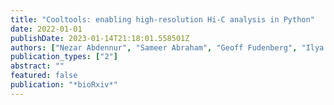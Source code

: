 ```yaml
---
title: "Cooltools: enabling high-resolution Hi-C analysis in Python"
date: 2022-01-01
publishDate: 2023-01-14T21:18:01.558501Z
authors: ["Nezar Abdennur", "Sameer Abraham", "Geoff Fudenberg", "Ilya M Flyamer", "Aleksandra A Galitsyna", "Anton Goloborodko", "Maxim Imakaev", "Betul A Oksuz", "Sergey V Venev", " others"]
publication_types: ["2"]
abstract: ""
featured: false
publication: "*bioRxiv*"
---
```


